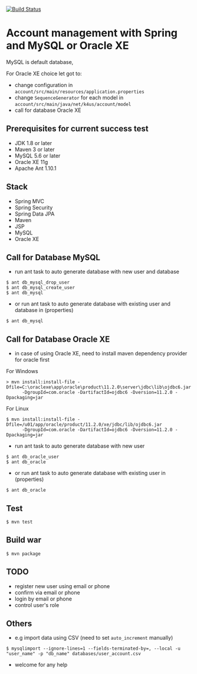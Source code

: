 [![Build Status](https://travis-ci.org/raksa/account.svg?branch=master)](https://travis-ci.org/raksa/account)

# Account management with Spring and MySQL or Oracle XE
MySQL is default database, 

For Oracle XE choice let got to:
* change configuration in `account/src/main/resources/application.properties`
* change `SequenceGenerator` for each model in `account/src/main/java/net/k4us/account/model`
* call for database Oracle XE


## Prerequisites for current success test
- JDK 1.8 or later
- Maven 3 or later
- MySQL 5.6 or later
- Oracle XE 11g
- Apache Ant 1.10.1

## Stack
- Spring MVC
- Spring Security
- Spring Data JPA
- Maven
- JSP
- MySQL
- Oracle XE

## Call for Database MySQL
* run ant task to auto generate database with new user and database
```
$ ant db_mysql_drop_user
$ ant db_mysql_create_user
$ ant db_mysql
```
* or run ant task to auto generate database with existing user and database in (properties)
```
$ ant db_mysql
```
## Call for Database Oracle XE
* in case of using Oracle XE, need to install maven dependency provider for oracle first

For Windows
```
> mvn install:install-file -Dfile=C:\oraclexe\app\oracle\product\11.2.0\server\jdbc\lib\ojdbc6.jar
      -DgroupId=com.oracle -DartifactId=ojdbc6 -Dversion=11.2.0 -Dpackaging=jar
```
For Linux
```
$ mvn install:install-file -Dfile=/u01/app/oracle/product/11.2.0/xe/jdbc/lib/ojdbc6.jar
      -DgroupId=com.oracle -DartifactId=ojdbc6 -Dversion=11.2.0 -Dpackaging=jar
```
* run ant task to auto generate database with new user
```
$ ant db_oracle_user
$ ant db_oracle
```
* or run ant task to auto generate database with existing user in (properties)
```
$ ant db_oracle
```

## Test
```
$ mvn test
```

## Build war
```
$ mvn package
```

## TODO
* register new user using email or phone
* confirm via email or phone
* login by email or phone
* control user's role

## Others
* e.g import data using CSV (need to set `auto_increment` manually)
```
$ mysqlimport --ignore-lines=1 --fields-terminated-by=, --local -u "user_name" -p "db_name" databases/user_account.csv
```
* welcome for any help